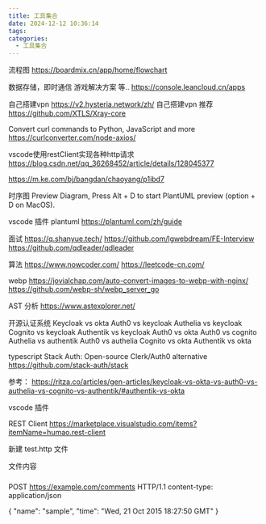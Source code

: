 ```yaml
---
title: 工具集合
date: 2024-12-12 10:36:14
tags:
categories:
  - 工具集合
---
```


流程图
https://boardmix.cn/app/home/flowchart

数据存储，即时通信 游戏解决方案 等..
https://console.leancloud.cn/apps


自己搭建vpn
https://v2.hysteria.network/zh/
自己搭建vpn 推荐
https://github.com/XTLS/Xray-core

Convert curl commands to Python, JavaScript and more
https://curlconverter.com/node-axios/


vscode使用restClient实现各种http请求
https://blog.csdn.net/qq_36268452/article/details/128045377


https://m.ke.com/bj/bangdan/chaoyang/p1ibd7


时序图
Preview Diagram, Press Alt + D to start PlantUML preview (option + D on MacOS).

vscode 插件 plantuml
https://plantuml.com/zh/guide


面试
https://q.shanyue.tech/
https://github.com/lgwebdream/FE-Interview
https://github.com/qdleader/qdleader

算法
https://www.nowcoder.com/
https://leetcode-cn.com/

webp 
https://jovialchap.com/auto-convert-images-to-webp-with-nginx/
https://github.com/webp-sh/webp_server_go


AST 分析
https://www.astexplorer.net/




开源认证系统
Keycloak vs okta
Auth0 vs keycloak
Authelia vs keycloak
Cognito vs keycloak
Authentik vs keycloak
Auth0 vs okta
Auth0 vs cognito
Authelia vs authentik
Auth0 vs authelia
Cognito vs okta
Authentik vs okta


typescript
Stack Auth: Open-source Clerk/Auth0 alternative
https://github.com/stack-auth/stack



参考：
https://ritza.co/articles/gen-articles/keycloak-vs-okta-vs-auth0-vs-authelia-vs-cognito-vs-authentik/#authentik-vs-okta


vscode 插件

REST Client
https://marketplace.visualstudio.com/items?itemName=humao.rest-client

新建 test.http 文件

文件内容

###
POST https://example.com/comments HTTP/1.1
content-type: application/json

{
    "name": "sample",
    "time": "Wed, 21 Oct 2015 18:27:50 GMT"
}


